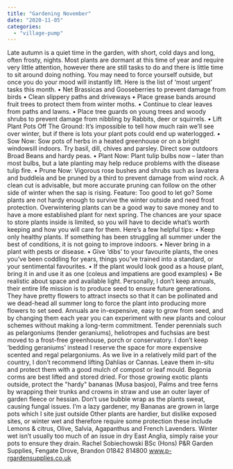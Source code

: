 ```yaml
---
title: "Gardening November"
date: "2020-11-05"
categories: 
  - "village-pump"
---
```


Late autumn is a quiet time in the garden, with short, cold days and long, often frosty, nights. Most plants are dormant at this time of year and require very little attention, however there are still tasks to do and there is little time to sit around doing nothing. You may need to force yourself outside, but once you do your mood will instantly lift. Here is the list of ‘most urgent’ tasks this month. • Net Brassicas and Gooseberries to prevent damage from birds • Clean slippery paths and driveways • Place grease bands around fruit trees to protect them from winter moths. • Continue to clear leaves from paths and lawns. • Place tree guards on young trees and woody shrubs to prevent damage from nibbling by Rabbits, deer or squirrels. • Lift Plant Pots Off The Ground: It’s impossible to tell how much rain we’ll see over winter, but if there is lots your plant pots could end up waterlogged. • Sow Now: Sow pots of herbs in a heated greenhouse or on a bright windowsill indoors. Try basil, dill, chives and parsley. Direct sow outdoors Broad Beans and hardy peas. • Plant Now: Plant tulip bulbs now – later than most bulbs, but a late planting may help reduce problems with the disease tulip fire. • Prune Now: Vigorous rose bushes and shrubs such as lavatera and buddleia and be pruned by a third to prevent damage from wind rock. A clean cut is advisable, but more accurate pruning can follow on the other side of winter when the sap is rising. Feature: Too good to let go? Some plants are not hardy enough to survive the winter outside and need frost protection. Overwintering plants can be a good way to save money and to have a more established plant for next spring. The chances are your space to store plants inside is limited, so you will have to decide what’s worth keeping and how you will care for them. Here’s a few helpful tips: • Keep only healthy plants. If something has been struggling all summer under the best of conditions, it is not going to improve indoors. • Never bring in a plant with pests or disease. • Give ‘dibs’ to your favourite plants, the ones you’ve been coddling for years, things you’ve trained into a standard, or your sentimental favourites. • If the plant would look good as a house plant, bring it in and use it as one (coleus and impatiens are good examples) • Be realistic about space and available light. Personally, I don’t keep annuals, their entire life mission is to produce seed to ensure future generations. They have pretty flowers to attract insects so that it can be pollinated and we dead-head all summer long to force the plant into producing more flowers to set seed. Annuals are in-expensive, easy to grow from seed, and by changing them each year you can experiment with new plants and colour schemes without making a long-term commitment. Tender perennials such as pelargoniums (tender geraniums), heliotropes and fuchsias are best moved to a frost-free greenhouse, porch or conservatory. I don’t keep ‘bedding geraniums’ instead I reserve the space for more expensive scented and regal pelargoniums. As we live in a relatively mild part of the country, I don’t recommend lifting Dahlias or Cannas. Leave them in-situ and protect them with a good mulch of compost or leaf mould. Begonia corms are best lifted and stored dried. For those growing exotic plants outside, protect the "hardy" bananas (Musa basjoo), Palms and tree ferns by wrapping their trunks and crowns in straw and use an outer layer of garden fleece or hessian. Don’t use bubble wrap as the plants sweat, causing fungal issues. I’m a lazy gardener, my Bananas are grown in large pots which I site just outside Other plants are hardier, but dislike exposed sites, or winter wet and therefore require some protection these include Lemons & citrus, Olive, Salvia, Agapanthus and French Lavenders. Winter wet isn’t usually too much of an issue in dry East Anglia, simply raise your pots to ensure they drain. Rachel Sobiechowski BSc (Hons) P&R Garden Supplies, Fengate Drove, Brandon 01842 814800 www.p-rgardensupplies.co.uk
